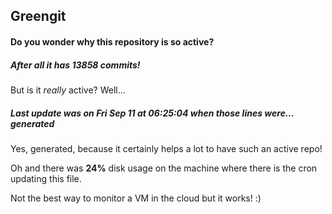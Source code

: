 ## Greengit

#### Do you wonder why this repository is so active?

##### After all it has 13858 commits!

But is it *really* active? Well...

##### Last update was on Fri Sep 11 at 06:25:04 when those lines were... generated

Yes, generated, because it certainly helps a lot to have such an active repo!

Oh and there was **24%** disk usage on the machine
where there is the cron updating this file.

Not the best way to monitor a VM in the cloud but it works! :)
